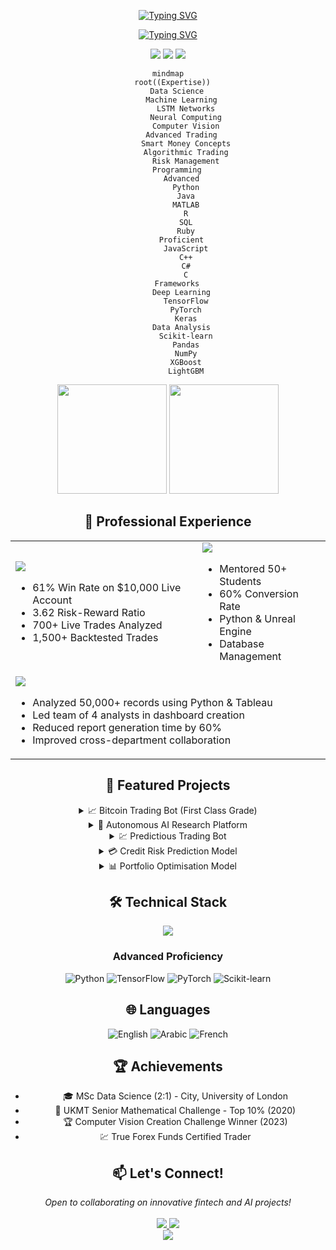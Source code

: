<div align="center">

[![Typing SVG](https://readme-typing-svg.herokuapp.com?font=JetBrains+Mono&weight=800&size=35&duration=4000&pause=1000&color=2F81F7&center=true&vCenter=true&width=1200&height=200&lines=🎓+MSc+Data+Science+Graduate;🏛️+City%2C+University+of+London;🤖+AI+%26+Algorithmic+Trading+Expert+%7C+61%25+Win+Rate;📈+Specialized+in+LSTM+Networks;💹+Smart+Money+Concepts+Expert;🔬+Pushing+the+Boundaries+of+AI)](https://git.io/typing-svg)

[![Typing SVG](https://readme-typing-svg.herokuapp.com?font=JetBrains+Mono&weight=500&size=25&duration=4000&pause=1000&color=4F94EF&center=true&vCenter=true&multiline=true&width=1200&height=100&lines=700%2B+Live+Trades+Analyzed+%7C+1%2C500%2B+Backtested+Trades;First+Class+Dissertation%3A+Advanced+Bitcoin+Trading+Bot)](https://git.io/typing-svg)

<div align="center">
  <img src="https://komarev.com/ghpvc/?username=MohamadKanso&style=for-the-badge&color=2F81F7"/>
  <a href="https://www.linkedin.com/in/mohamadkanso/"><img src="https://img.shields.io/badge/LinkedIn-2F81F7?style=for-the-badge&logo=linkedin&logoColor=white"/></a>
  <a href="mailto:mohamadghorikanso@gmail.com"><img src="https://img.shields.io/badge/Email-2F81F7?style=for-the-badge&logo=gmail&logoColor=white"/></a>
</div>

```mermaid
mindmap
  root((Expertise))
    Data Science
      Machine Learning
        LSTM Networks
        Neural Computing
        Computer Vision
      Advanced Trading
        Smart Money Concepts
        Algorithmic Trading
        Risk Management
    Programming
      Advanced
        Python
        Java
        MATLAB
        R
        SQL
        Ruby
      Proficient
        JavaScript
        C++
        C#
        C
    Frameworks
      Deep Learning
        TensorFlow
        PyTorch
        Keras
      Data Analysis
        Scikit-learn
        Pandas
        NumPy
        XGBoost
        LightGBM
```

<p align="center">
<img src="https://github-readme-stats.vercel.app/api?username=MohamadKanso&show_icons=true&theme=tokyonight&hide_border=true&bg_color=1A1B27&title_color=2F81F7&icon_color=2F81F7" height="175"/>
<img src="https://github-readme-streak-stats.herokuapp.com/?user=MohamadKanso&theme=tokyonight&hide_border=true&background=1A1B27&ring=2F81F7&fire=2F81F7&currStreakLabel=2F81F7" height="175"/>
</p>

## 💼 Professional Experience

<table>
<tr>
<td>
<img src="https://img.shields.io/badge/True_Forex_Funds-Funded_Trader-2F81F7?style=for-the-badge&logo=bitcoin&logoColor=white"/>

- 61% Win Rate on $10,000 Live Account
- 3.62 Risk-Reward Ratio
- 700+ Live Trades Analyzed
- 1,500+ Backtested Trades
</td>
<td>
<img src="https://img.shields.io/badge/Software_Academy-Python_Tutor-2F81F7?style=for-the-badge&logo=python&logoColor=white"/>

- Mentored 50+ Students
- 60% Conversion Rate
- Python & Unreal Engine
- Database Management
</td>
</tr>
<tr>
<td colspan="2">
<img src="https://img.shields.io/badge/Pivos_Consulting-Business_Analyst_Intern-2F81F7?style=for-the-badge&logo=analytics&logoColor=white"/>

- Analyzed 50,000+ records using Python & Tableau
- Led team of 4 analysts in dashboard creation
- Reduced report generation time by 60%
- Improved cross-department collaboration
</td>
</tr>
</table>

## 🚀 Featured Projects

<details>
<summary> 📈 Bitcoin Trading Bot (First Class Grade)</summary>

### LSTM-based Cryptocurrency Trading System

- 25.77% Profit in Backtesting
- 665 Trades Executed with 6.2% ROI
- Binance API Integration
- Outperformed Linear Regression Models
- 99.53% R² Prediction Accuracy

Key Features:

**Features:**
- Technical Indicators
- Market Data
- Volatility Metrics

**Architecture:**
- Type: Bidirectional LSTM
- Layers: Multiple
- Regularization: Dropout (0.3)
- Optimizer: Adam (lr=0.0005)
- Parameters: 227,745

**Performance:**
- Profit: 25.77%
- ROI: 6.2%
- Trades: 665
</details>

<details>
<summary> 🤖 Autonomous AI Research Platform</summary>

### Advanced ML Architecture
- 20% Performance Improvement
- Reinforcement Learning Integration
- Neural Architecture Search
- PyTorch & Ray Implementation
</details>

<details>
<summary> 💹 Predictious Trading Bot</summary>

### Quantitative Trading System
- Black-Scholes Option Pricing
- 16.4% Trade Success Improvement
- Live Data Scraping
- Advanced Volatility Analysis
</details>

<details>
<summary> 💳 Credit Risk Prediction Model</summary>

### ML-Based Risk Assessment
- 0.92 AUC Score
- Real-time Scoring System
- Cloud Platform Deployment
- Integrated with Risk Teams
</details>

<details>
<summary> 📊 Portfolio Optimisation Model</summary>

### Advanced Portfolio Management
- Multi-asset Optimization
- Sharpe Ratio Analysis
- Mean-variance Optimization
- 12% Improvement in Risk-adjusted Returns
</details>

## 🛠️ Technical Stack

<div align="center">
  <img src="https://skillicons.dev/icons?i=python,java,tensorflow,pytorch,r,matlab,aws,docker,git&theme=dark" />
</div>

### Advanced Proficiency
![Python](https://img.shields.io/badge/Python-Expert-2F81F7?style=for-the-badge&logo=python&logoColor=white)
![TensorFlow](https://img.shields.io/badge/TensorFlow-Advanced-2F81F7?style=for-the-badge&logo=tensorflow&logoColor=white)
![PyTorch](https://img.shields.io/badge/PyTorch-Advanced-2F81F7?style=for-the-badge&logo=pytorch&logoColor=white)
![Scikit-learn](https://img.shields.io/badge/Scikit--learn-Expert-2F81F7?style=for-the-badge&logo=scikit-learn&logoColor=white)

## 🌐 Languages

![English](https://img.shields.io/badge/English-Fluent-2F81F7?style=for-the-badge)
![Arabic](https://img.shields.io/badge/Arabic-Fluent-2F81F7?style=for-the-badge)
![French](https://img.shields.io/badge/French-Conversational-2F81F7?style=for-the-badge)

## 🏆 Achievements

- 🎓 MSc Data Science (2:1) - City, University of London
- 🥇 UKMT Senior Mathematical Challenge - Top 10% (2020)
- 🏆 Computer Vision Creation Challenge Winner (2023)
- 💹 True Forex Funds Certified Trader

## 📫 Let's Connect!

<div align="center">
  <i>Open to collaborating on innovative fintech and AI projects!</i>
  <br><br>
  <a href="mailto:mohamadghorikanso@gmail.com">
    <img src="https://img.shields.io/badge/Email-2F81F7?style=for-the-badge&logo=gmail&logoColor=white"/>
  </a>
  <a href="https://www.linkedin.com/in/mohamad-kanso/">
    <img src="https://img.shields.io/badge/LinkedIn-2F81F7?style=for-the-badge&logo=linkedin&logoColor=white"/>
  </a>
</div>

<img src="https://capsule-render.vercel.app/api?type=waving&color=gradient&height=100&section=footer&animation=twinkling"/>
</div>
